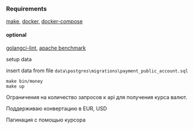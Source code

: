 ### Requirements
[make](https://www.gnu.org/software/make/), [docker](https://www.docker.com/), [docker-compose](https://docs.docker.com/compose/install/)


#### optional
[golangci-lint](https://github.com/golangci/golangci-lint),
[apache benchmark](https://httpd.apache.org/docs/2.4/programs/ab.html)

setup data

insert data from file ```data\postgres\migrations\payment_public_account.sql```
```shell
make bin/money
make up
```

Ограничения на количество запросов к api для получения курса валют.

Поддерживаю конвертацию в EUR, USD

Пагинация с помощью курсора